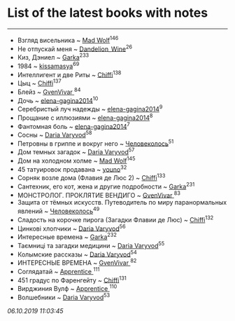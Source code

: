 # List of the latest books with notes
---

* Взгляд висельника ~ [Mad Wolf](users/947/94738840-vkontakte)<sup>146</sup>
* Не отпускай меня ~ [Dandelion_Wine](users/586/58602788-vkontakte)<sup>26</sup>
* Киз, Дэниел ~ [Garka](users/115/115753719718250012620-google)<sup>233</sup>
* 1984 ~ [kissamasya](users/684/68439978-vkontakte)<sup>69</sup>
* Интеллигент и две Риты ~ [Chiffi](users/105/105831994080785626680-google)<sup>138</sup>
* Цыц ~ [Chiffi](users/105/105831994080785626680-google)<sup>137</sup>
* Блейз ~ [GvenVivar ](users/158/158266434925901-facebook)<sup>84</sup>
* Дочь ~ [elena-gagina2014](users/208/208969292-yandex)<sup>10</sup>
* Серебристый луч надежды ~ [elena-gagina2014](users/208/208969292-yandex)<sup>9</sup>
* Прощание с иллюзиями ~ [elena-gagina2014](users/208/208969292-yandex)<sup>8</sup>
* Фантомная боль ~ [elena-gagina2014](users/208/208969292-yandex)<sup>7</sup>
* Сосны ~ [Daria Varyvod](users/829/829893410524253-facebook)<sup>58</sup>
* Петровны в гриппе и вокруг него ~ [Человеколось](users/174/17475979687188177329-mailru)<sup>51</sup>
* Дом темных загадок ~ [Daria Varyvod](users/829/829893410524253-facebook)<sup>57</sup>
* Дом на холодном холме ~ [Mad Wolf](users/947/94738840-vkontakte)<sup>145</sup>
* 45 татуировок продавана ~ [youno](users/302/302928912-vkontakte)<sup>32</sup>
* Сорняк возле дома (Флавия де Люс 2) ~ [Chiffi](users/105/105831994080785626680-google)<sup>133</sup>
* Сантехник, его кот, жена и другие подробности ~ [Garka](users/115/115753719718250012620-google)<sup>231</sup>
* МОНСТРОЛОГ. ПРОКЛЯТИЕ ВЕНДИГО ~ [GvenVivar ](users/158/158266434925901-facebook)<sup>83</sup>
* Защита от тёмных искусств. Путеводитель по миру паранормальных явлений ~ [Человеколось](users/174/17475979687188177329-mailru)<sup>49</sup>
* Сладость на корочке пирога (Загадки Флавии де Люс) ~ [Chiffi](users/105/105831994080785626680-google)<sup>132</sup>
* Цинкові хлопчики ~ [Daria Varyvod](users/829/829893410524253-facebook)<sup>56</sup>
* Интересные времена ~ [Garka](users/115/115753719718250012620-google)<sup>232</sup>
* Таємниці та загадки медицини ~ [Daria Varyvod](users/829/829893410524253-facebook)<sup>55</sup>
* Колымские рассказы ~ [Daria Varyvod](users/829/829893410524253-facebook)<sup>54</sup>
* ИНТЕРЕСНЫЕ ВРЕМЕНА ~ [GvenVivar ](users/158/158266434925901-facebook)<sup>82</sup>
* Соглядатай ~ [Apprentice ](users/528/52821952-vkontakte)<sup>111</sup>
* 451 градус по Фаренгейту ~ [Chiffi](users/105/105831994080785626680-google)<sup>131</sup>
* Вирджиния Вулф ~ [Apprentice ](users/528/52821952-vkontakte)<sup>110</sup>
* Волшебники ~ [Daria Varyvod](users/829/829893410524253-facebook)<sup>53</sup>


_06.10.2019 11:03:45_

